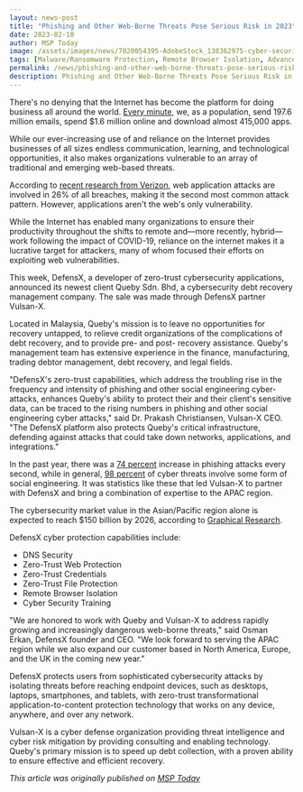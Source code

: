 ```yaml
---
layout: news-post
title: "Phishing and Other Web-Borne Threats Pose Serious Risk in 2023"
date: 2023-02-10
author: MSP Today
image: /assets/images/news/7820054395-AdobeStock_138362975-cyber-security-threat-ransomware-supersize-1200x630.jpg
tags: [Malware/Ransomware Protection, Remote Browser Isolation, Advanced URL Protection, File Isolation, SaaS Access Protection]
permalink: /news/phishing-and-other-web-borne-threats-pose-serious-risk-in-2023/
description: Phishing and Other Web-Borne Threats Pose Serious Risk in 2023
---
```



 
 
 
 
 
 
<p>There's no denying that the Internet has become the platform for doing business all around the world.&nbsp;<a href="https://www.allaccess.com/merge/archive/32972/infographic-what-happens-in-an-internet-minute" target="_blank">Every minute</a>, we, as a population, send 197.6 million emails, spend $1.6 million online and download almost 415,000 apps.</p>
<p>While our ever-increasing use of and reliance on the Internet provides businesses of all sizes endless communication, learning, and technological opportunities, it also makes organizations vulnerable to an array of traditional and emerging web-based threats.</p>
<p>According to&nbsp;<a href="https://enterprise.verizon.com/en-gb/resources/reports/dbir/" target="_blank">recent research from Verizon</a>, web application attacks are involved in 26% of all breaches, making it the second most common attack pattern. However, applications aren't the web's only vulnerability.</p>
<p>While the Internet has enabled many organizations to ensure their productivity throughout the shifts to remote and—more recently, hybrid—work following the impact of COVID-19, reliance on the internet makes it a lucrative target for attackers, many of whom focused their efforts on exploiting web vulnerabilities.</p>
<p>This week, DefensX, a developer of zero-trust cybersecurity applications, announced its newest client Queby Sdn. Bhd, a cybersecurity debt recovery management company. The sale was made through DefensX partner Vulsan-X.</p>
<p>Located in Malaysia, Queby's mission is to leave no opportunities for recovery untapped, to relieve credit organizations of the complications of debt recovery, and to provide pre- and post- recovery assistance. Queby's management team has extensive experience in the finance, manufacturing, trading debtor management, debt recovery, and legal fields.</p>
<p>"DefensX's zero-trust capabilities, which address the troubling rise in the frequency and intensity of phishing and other social engineering cyber-attacks, enhances Queby's ability to protect their and their client's sensitive data, can be traced to the rising numbers in phishing and other social engineering cyber attacks," said Dr. Prakash Christiansen, Vulsan-X CEO. "The DefensX platform also protects Queby's critical infrastructure, defending against attacks that could take down networks, applications, and integrations."</p>
<p>In the past year, there was a&nbsp;<a href="https://www.phishingbox.com/resources/phishing-facts#:~:text=74%25,second%20in%20the%20last%20year." target="_blank">74 percent</a>&nbsp;increase in phishing attacks every second, while in general,&nbsp;<a href="https://firewalltimes.com/social-engineering-statistics/#:~:text=98%25%20of%20Cyber%20Attacks%20Involve,social%20engineering%20on%20some%20level." target="_blank">98 percent</a>&nbsp;of cyber threats involve some form of social engineering. It was statistics like these that led Vulsan-X to partner with DefensX and bring a combination of expertise to the APAC region.</p>
<p>The cybersecurity market value in the Asian/Pacific region alone is expected to reach $150 billion by 2026, according to&nbsp;<a href="https://www.globenewswire.com/en/news-release/2022/09/15/2516536/0/en/Asia-Pacific-Cybersecurity-Market-revenue-to-reach-150-bn-by-2026-says-Graphical-Research.html" target="_blank">Graphical Research</a>.</p>
<p>DefensX cyber protection capabilities include:</p>
<ul>
<li>DNS Security</li>
<li>Zero-Trust Web Protection</li>
<li>Zero-Trust Credentials</li>
<li>Zero-Trust File Protection</li>
<li>Remote Browser Isolation</li>
<li>Cyber Security Training</li>
</ul>
<p>"We are honored to work with Queby and Vulsan-X to address rapidly growing and increasingly dangerous web-borne threats," said Osman Erkan, DefensX founder and CEO. "We look forward to serving the APAC region while we also expand our customer based in North America, Europe, and the UK in the coming new year."</p>
<p>DefensX protects users from sophisticated cybersecurity attacks by isolating threats before reaching endpoint devices, such as desktops, laptops, smartphones, and tablets, with zero-trust transformational application-to-content protection technology that works on any device, anywhere, and over any network.</p>
<p>Vulsan-X is a cyber defense organization providing threat intelligence and cyber risk mitigation by providing consulting and enabling technology. Queby's primary mission is to speed up debt collection, with a proven ability to ensure effective and efficient recovery.</p>
<p><em>This article was originally published on&nbsp;<a href="https://www.msptoday.com/topics/msp-today/articles/454521-phishing-other-web-borne-threats-pose-serious-risk.htm" target="_blank">MSP Today</a></em></p>
 